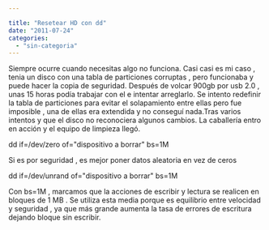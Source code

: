 ```yaml
---

title: "Resetear HD con dd"
date: "2011-07-24"
categories: 
  - "sin-categoria"
---
```


Siempre ocurre cuando necesitas algo no funciona. Casi casi es mi caso , tenia un disco con una tabla de particiones corruptas , pero funcionaba y puede hacer la copia de seguridad. Después de volcar 900gb por usb 2.0 , unas 15 horas podía trabajar con el e intentar arreglarlo. Se intento redefinir la tabla de particiones para evitar el solapamiento entre ellas pero fue imposible , una de ellas era extendida y no conseguí nada.Tras varios intentos y que el disco no reconociera algunos cambios. La caballería entro en acción y el equipo de limpieza llegó.

dd if=/dev/zero of="dispositivo a borrar" bs=1M 

Si es por seguridad , es mejor poner datos aleatoria en vez de ceros

dd if=/dev/unrand of="dispositivo a borrar" bs=1M

Con bs=1M , marcamos que la acciones de escribir y lectura se realicen en bloques de 1 MB . Se utiliza esta media porque es equilibrio entre velocidad y seguridad , ya que más grande aumenta la tasa de errores de escritura dejando bloque sin escribir.

